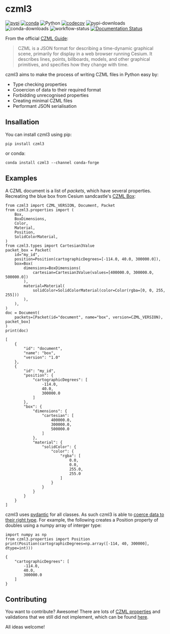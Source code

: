 # czml3
[![pypi](https://img.shields.io/pypi/v/czml3)](https://pypi.org/project/czml3/)
[![conda](https://img.shields.io/conda/vn/conda-forge/czml3?label=conda)](https://anaconda.org/conda-forge/czml3)
![Python](https://img.shields.io/pypi/pyversions/czml3)
[![codecov](https://codecov.io/gh/Stoops-ML/czml3/graph/badge.svg?token=EF8SIL2JBV)](https://codecov.io/gh/Stoops-ML/czml3)
![pypi-downloads](https://img.shields.io/pepy/dt/czml3?label=pypi%20downloads)
![conda-downloads](https://img.shields.io/conda/dn/conda-forge/czml3?label=conda%20downloads)
![workflow-status](https://img.shields.io/github/actions/workflow/status/Stoops-ML/czml3/workflow.yml)
[![Documentation Status](https://readthedocs.org/projects/czml3/badge)](https://czml3.readthedocs.io/en)

From the official [CZML Guide](https://github.com/AnalyticalGraphicsInc/czml-writer/wiki/CZML-Guide):
> CZML is a JSON format for describing a time-dynamic graphical scene, primarily for display in a web browser running Cesium. It describes lines, points, billboards, models, and other graphical primitives, and specifies how they change with time.

czml3 aims to make the process of writing CZML files in Python easy by:
- Type checking properties
- Cooercion of data to their required format
- Forbidding unrecognised properties
- Creating minimal CZML files
- Performant JSON serialisation

## Insallation
You can install czml3 using pip:
```
pip install czml3
```

or conda:
```
conda install czml3 --channel conda-forge
```

## Examples
A CZML document is a list of *packets*, which have several properties. Recreating the blue box from Cesium sandcastle's [CZML Box](https://sandcastle.cesium.com/?src=CZML%20Box.html&label=CZML):

```
from czml3 import CZML_VERSION, Document, Packet
from czml3.properties import (
    Box,
    BoxDimensions,
    Color,
    Material,
    Position,
    SolidColorMaterial,
)
from czml3.types import Cartesian3Value
packet_box = Packet(
    id="my_id",
    position=Position(cartographicDegrees=[-114.0, 40.0, 300000.0]),
    box=Box(
        dimensions=BoxDimensions(
            cartesian=Cartesian3Value(values=[400000.0, 300000.0, 500000.0])
        ),
        material=Material(
            solidColor=SolidColorMaterial(color=Color(rgba=[0, 0, 255, 255]))
        ),
    ),
)
doc = Document(
    packets=[Packet(id="document", name="box", version=CZML_VERSION), packet_box]
)
print(doc)
```
```
[
    {
        "id": "document",
        "name": "box",
        "version": "1.0"
    },
    {
        "id": "my_id",
        "position": {
            "cartographicDegrees": [
                -114.0,
                40.0,
                300000.0
            ]
        },
        "box": {
            "dimensions": {
                "cartesian": [
                    400000.0,
                    300000.0,
                    500000.0
                ]
            },
            "material": {
                "solidColor": {
                    "color": {
                        "rgba": [
                            0.0,
                            0.0,
                            255.0,
                            255.0
                        ]
                    }
                }
            }
        }
    }
]
```

czml3 uses [pydantic](https://docs.pydantic.dev/latest/) for all classes. As such czml3 is able to [coerce data to their right type](https://docs.pydantic.dev/latest/why/#json-schema). For example, the following creates a Position property of doubles using a numpy array of interger type:
```
import numpy as np
from czml3.properties import Position
print(Position(cartographicDegrees=np.array([-114, 40, 300000], dtype=int)))
```
```
{
    "cartographicDegrees": [
        -114.0,
        40.0,
        300000.0
    ]
}
```

## Contributing
You want to contribute? Awesome! There are lots of [CZML properties](https://github.com/AnalyticalGraphicsInc/czml-writer/wiki/Packet) and validations that we still did not implement, which can be found [here](https://czml3.readthedocs.io/en/latest/user/contributing.html).

All ideas welcome!

